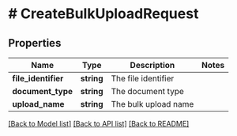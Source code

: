 # # CreateBulkUploadRequest

## Properties

Name | Type | Description | Notes
------------ | ------------- | ------------- | -------------
**file_identifier** | **string** | The file identifier |
**document_type** | **string** | The document type |
**upload_name** | **string** | The bulk upload name |

[[Back to Model list]](../../README.md#models) [[Back to API list]](../../README.md#endpoints) [[Back to README]](../../README.md)
